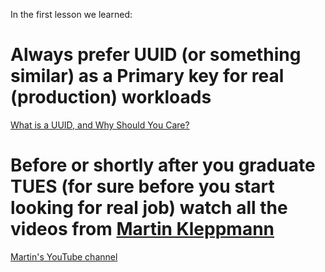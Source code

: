 In the first lesson we learned:

# Always prefer UUID (or something similar) as a Primary key for real (production) workloads

[What is a UUID, and Why Should You Care?](https://www.cockroachlabs.com/blog/what-is-a-uuid/)

# Before or shortly after you graduate TUES (for sure before you start looking for real job) watch all the videos from [Martin Kleppmann](https://martin.kleppmann.com)

[Martin's YouTube channel](https://www.youtube.com/channel/UClB4KPy5LkJj1t3SgYVtMOQ/playlists)
